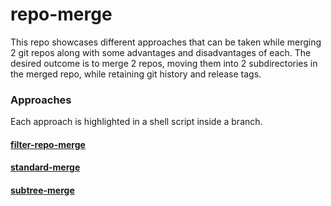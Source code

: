 # repo-merge

This repo showcases different approaches that can be taken while merging 2 git repos along with some advantages and disadvantages of each. The desired outcome is to merge 2 repos, moving them into 2 subdirectories in the merged repo, while retaining git history and release tags.

### Approaches

Each approach is highlighted in a shell script inside a branch.

#### [filter-repo-merge](https://github.com/Caiopia/repo-merge/tree/filter-repo-merge)

#### [standard-merge](https://github.com/Caiopia/repo-merge/tree/standard-merge)

#### [subtree-merge](https://github.com/Caiopia/repo-merge/tree/subtree-merge)
